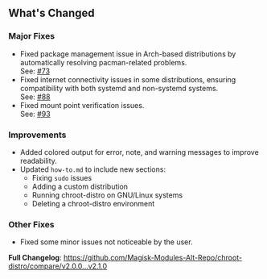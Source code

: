 ## What's Changed  
  
### Major Fixes  
* Fixed package management issue in Arch-based distributions by automatically resolving pacman-related problems.    
  See: [#73](https://github.com/Magisk-Modules-Alt-Repo/chroot-distro/issues/73)  
* Fixed internet connectivity issues in some distributions, ensuring compatibility with both systemd and non-systemd systems.    
  See: [#88](https://github.com/Magisk-Modules-Alt-Repo/chroot-distro/issues/88)  
* Fixed mount point verification issues.    
  See: [#93](https://github.com/Magisk-Modules-Alt-Repo/chroot-distro/issues/93)  
  
### Improvements  
* Added colored output for error, note, and warning messages to improve readability.  
* Updated `how-to.md` to include new sections:  
  - Fixing `sudo` issues  
  - Adding a custom distribution  
  - Running chroot-distro on GNU/Linux systems  
  - Deleting a chroot-distro environment  
  
### Other Fixes  
* Fixed some minor issues not noticeable by the user.  
  
**Full Changelog**: https://github.com/Magisk-Modules-Alt-Repo/chroot-distro/compare/v2.0.0...v2.1.0
